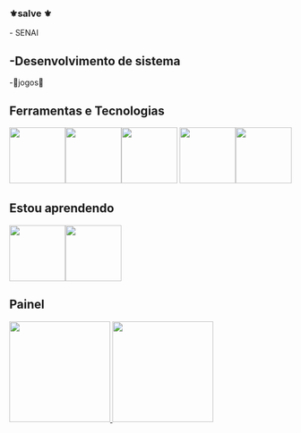 ### ⚜salve ⚜

<!--
**Jorgx1974/jorgx1974** is a ✨ _special_ ✨ repository because its `README.md` (this file) appears on your GitHub profile.



🔭 Atualmente estou deseempregrado
- 🌱 Atualmente estou aprendendo pogramação
- 👯 Procuro colaboração por enquanto nada
- 🤔 Estou procurando ajuda com a vida
- 💬 Pergunte-me sobre jogos e filmes
- 📫 Como chegar até mim: converse

- ⚡ Curiosidade: calmo
-->- SENAI 
-Desenvolvimento de sistema
-
-👾jogos👾
## Ferramentas e Tecnologias

<img src="https://cdn.jsdelivr.net/gh/devicons/devicon/icons/github/github-original.svg" width="100" height="100" /><img src="https://cdn.jsdelivr.net/gh/devicons/devicon/icons/vscode/vscode-original.svg" width="100" height="100" /><img src="https://cdn.jsdelivr.net/gh/devicons/devicon@latest/icons/figma/figma-original.svg" width="100" height="100" /> <img src="https://cdn.jsdelivr.net/gh/devicons/devicon/icons/html5/html5-original-wordmark.svg" width="100" height="100"/><img src="https://cdn.jsdelivr.net/gh/devicons/devicon/icons/css3/css3-original-wordmark.svg" width="100" height="100"/>

                    

## Estou aprendendo 
      
<img src="https://cdn.jsdelivr.net/gh/devicons/devicon/icons/html5/html5-original-wordmark.svg" width="100" height="100"/><img src="https://cdn.jsdelivr.net/gh/devicons/devicon/icons/css3/css3-original-wordmark.svg" width="100" height="100"/>

## Painel

<div> 
<a href="https://github.com/Jorgx1974"> 
<img height="180em" src="https://github-readme-stats.vercel.app/api/top-langs/?username=Jorgx1974&layout=compact&langs_count=7&theme=dracula"/> 
<img height="180em" src="https://github-readme-stats.vercel.app/api?username=Jorgx1974&show_icons=true&theme=dracula&include_all_commits=true&count_private=true"/> 
</div>
    
